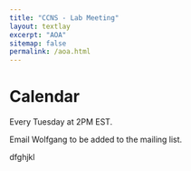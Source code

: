 ```yaml
---
title: "CCNS - Lab Meeting"
layout: textlay
excerpt: "AOA"
sitemap: false
permalink: /aoa.html
---
```


# Calendar

Every Tuesday at 2PM EST.

Email Wolfgang to be added to the mailing list. 

dfghjkl
